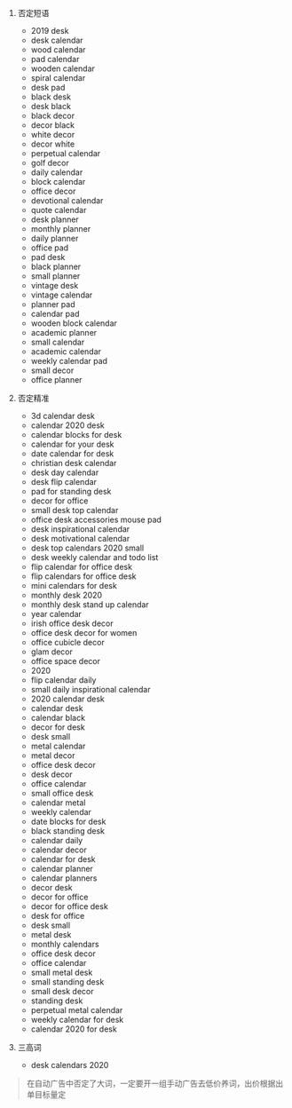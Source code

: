 1. 否定短语
	+ 2019 desk
	+ desk calendar
	+ wood calendar
	+ pad calendar
	+ wooden calendar
	+ spiral calendar
	+ desk pad
	+ black desk
	+ desk black
	+ black decor
	+ decor black
	+ white decor
	+ decor white
	+ perpetual calendar
	+ golf decor
	+ daily calendar
	+ block calendar
	+ office decor
	+ devotional calendar
	+ quote calendar
	+ desk planner
	+ monthly planner
	+ daily planner
	+ office pad
	+ pad desk
	+ black planner
	+ small planner
	+ vintage desk
	+ vintage calendar
	+ planner pad
	+ calendar pad
	+ wooden block calendar
	+ academic planner
	+ small calendar
	+ academic calendar
	+ weekly calendar pad
	+ small decor
	+ office planner
	
2. 否定精准
	+ 3d calendar desk
	+ calendar 2020 desk
	+ calendar blocks for desk
	+ calendar for your desk
	+ date calendar for desk
	+ christian desk calendar
	+ desk day calendar
	+ desk flip calendar
	+ pad for standing desk
	+ decor for office
	+ small desk top calendar								
	+ office desk accessories mouse pad						
	+ desk inspirational calendar
	+ desk motivational calendar
	+ desk top calendars 2020 small
	+ desk weekly calendar and todo list
	+ flip calendar for office desk
	+ flip calendars for office desk
	+ mini calendars for desk
	+ monthly desk  2020
	+ monthly desk stand up calendar
	+ year calendar
	+ irish office desk decor
	+ office desk decor for women
	+ office cubicle decor
	+ glam decor
	+ office space decor
	+ 2020 
	+ flip calendar daily
	+ small daily inspirational calendar
	+ 2020 calendar desk
	+ calendar desk
	+ calendar black
	+ decor for desk
	+ desk small
	+ metal calendar
	+ metal decor
	+ office desk decor
	+ desk decor
	+ office calendar
	+ small office desk
	+ calendar metal
	+ weekly calendar
	+ date blocks for desk
	+ black standing desk
	+ calendar daily
	+ calendar decor
	+ calendar for desk
	+ calendar planner
	+ calendar planners
	+ decor desk
	+ decor for office
	+ decor for office desk
	+ desk for office
	+ desk small
	+ metal desk
	+ monthly calendars
	+ office desk decor
	+ office calendar
	+ small metal desk
	+ small standing desk
	+ small desk decor
	+ standing desk
	+ perpetual metal calendar
	+ weekly calendar for desk
	+ calendar 2020 for desk
3. 三高词
	+ desk calendars 2020

> 在自动广告中否定了大词，一定要开一组手动广告去低价养词，出价根据出单目标量定
